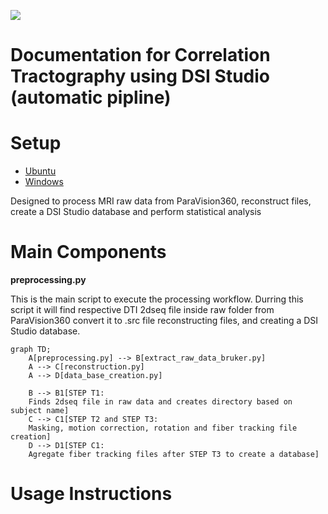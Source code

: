 ![](https://mermaid.ink/svg/your-mermaid-code)

# Documentation for Correlation Tractography using DSI Studio (automatic pipline)

# Setup
* [Ubuntu](./doc/ubuntu_setup.md)
* [Windows](./doc/windows_setup.md)


Designed to process MRI raw data from ParaVision360, reconstruct files, create a DSI Studio database and perform statistical analysis

# Main Components

**preprocessing.py**

This is the main script to execute the processing workflow. Durring this script it will find respective DTI 2dseq file inside raw folder from ParaVision360 convert it to .src file reconstructing files, and creating a DSI Studio database.

```mermaid
graph TD;
    A[preprocessing.py] --> B[extract_raw_data_bruker.py]
    A --> C[reconstruction.py]
    A --> D[data_base_creation.py]

    B --> B1[STEP T1: 
    Finds 2dseq file in raw data and creates directory based on subject name]
    C --> C1[STEP T2 and STEP T3: 
    Masking, motion correction, rotation and fiber tracking file creation]
    D --> D1[STEP C1: 
    Agregate fiber tracking files after STEP T3 to create a database]
```


# Usage Instructions